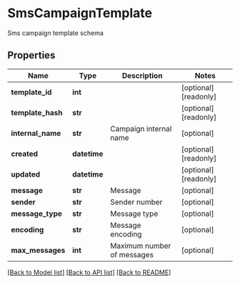 # SmsCampaignTemplate

Sms campaign template schema
## Properties
Name | Type | Description | Notes
------------ | ------------- | ------------- | -------------
**template_id** | **int** |  | [optional] [readonly] 
**template_hash** | **str** |  | [optional] [readonly] 
**internal_name** | **str** | Campaign internal name | [optional] 
**created** | **datetime** |  | [optional] [readonly] 
**updated** | **datetime** |  | [optional] [readonly] 
**message** | **str** | Message | [optional] 
**sender** | **str** | Sender number | [optional] 
**message_type** | **str** | Message type | [optional] 
**encoding** | **str** | Message encoding | [optional] 
**max_messages** | **int** | Maximum number of messages | [optional] 

[[Back to Model list]](../README.md#documentation-for-models) [[Back to API list]](../README.md#documentation-for-api-endpoints) [[Back to README]](../README.md)


